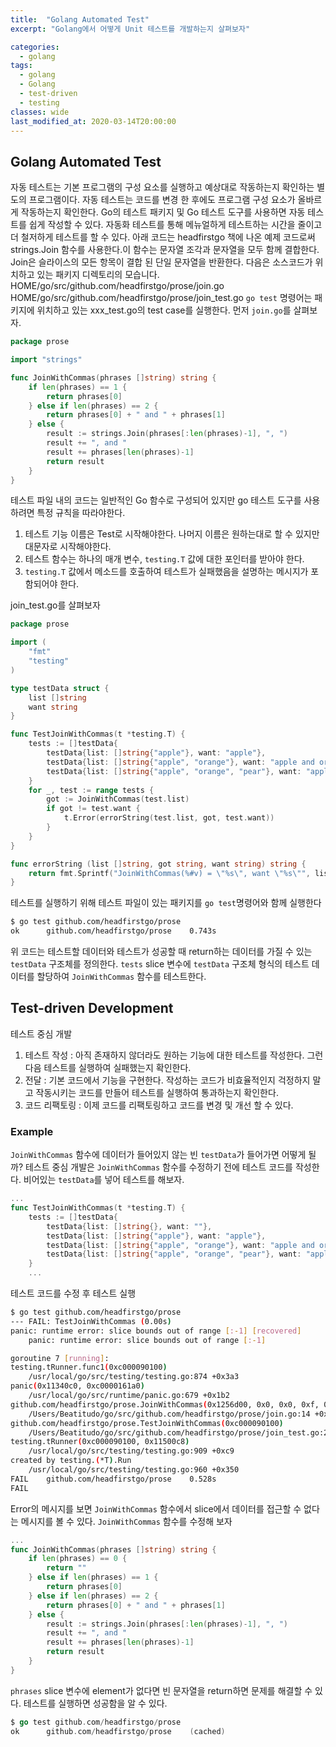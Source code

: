 ```yaml
---
title:  "Golang Automated Test"
excerpt: "Golang에서 어떻게 Unit 테스트를 개발하는지 살펴보자"

categories:
  - golang
tags:
  - golang
  - Golang
  - test-driven
  - testing
classes: wide
last_modified_at: 2020-03-14T20:00:00
---
```


## Golang Automated Test

 자동 테스트는 기본 프로그램의 구성 요소를 실행하고 예상대로 작동하는지 확인하는 별도의 프로그램이다.
  자동 테스트는 코드를 변경 한 후에도 프로그램 구성 요소가 올바르게 작동하는지 확인한다. Go의 테스트 패키지 및 Go 테스트 도구를 사용하면 자동 테스트를 쉽게 작성할 수 있다. 자동화 테스트를 통해 메뉴얼하게 테스트하는 시간을 줄이고 더 철저하게 테스트를 할 수 있다.
아래 코드는 headfirstgo 책에 나온 예제 코드로써 strings.Join 함수를 사용한다.이 함수는 문자열 조각과 문자열을 모두 함께 결합한다. Join은 슬라이스의 모든 항목이 결합 된 단일 문자열을 반환한다.
다음은 소스코드가 위치하고 있는 패키지 디렉토리의 모습니다.
HOME/go/src/github.com/headfirstgo/prose/join.go
HOME/go/src/github.com/headfirstgo/prose/join_test.go
`go test` 명령어는 패키지에 위치하고 있는 xxx_test.go의 test case를 실행한다.
먼저 `join.go`를 살펴보자.
```go
package prose

import "strings"

func JoinWithCommas(phrases []string) string {
    if len(phrases) == 1 {
        return phrases[0]
    } else if len(phrases) == 2 {
        return phrases[0] + " and " + phrases[1]
    } else {
        result := strings.Join(phrases[:len(phrases)-1], ", ")
        result += ", and "
        result += phrases[len(phrases)-1]
        return result
    }
}
```

테스트 파일 내의 코드는 일반적인 Go 함수로 구성되어 있지만 go 테스트 도구를 사용하려면 특정 규칙을 따라야한다.
1. 테스트 기능 이름은 Test로 시작해야한다. 나머지 이름은 원하는대로 할 수 있지만 대문자로 시작해야한다.
2. 테스트 함수는 하나의 매개 변수, `testing.T` 값에 대한 포인터를 받아야 한다.
3. `testing.T` 값에서 메소드를 호출하여 테스트가 실패했음을 설명하는 메시지가 포함되어야 한다.

join_test.go를 살펴보자
```go
package prose

import (
    "fmt"
    "testing"
)

type testData struct {
    list []string
    want string
}

func TestJoinWithCommas(t *testing.T) {
    tests := []testData{
        testData{list: []string{"apple"}, want: "apple"},
        testData{list: []string{"apple", "orange"}, want: "apple and orange"},
        testData{list: []string{"apple", "orange", "pear"}, want: "apple, orange, and pear"},
    }
    for _, test := range tests {
        got := JoinWithCommas(test.list)
        if got != test.want {
            t.Error(errorString(test.list, got, test.want))
        }
    }
}

func errorString (list []string, got string, want string) string {
    return fmt.Sprintf("JoinWithCommas(%#v) = \"%s\", want \"%s\"", list, got, want)
}
```
테스트를 실행하기 위해 테스트 파일이 있는 패키지를 `go test`명령어와 함께 실행한다
```sh
$ go test github.com/headfirstgo/prose
ok  	github.com/headfirstgo/prose	0.743s
```
위 코드는 테스트할 데이터와 테스트가 성공할 때 return하는 데이터를 가질 수 있는 `testData` 구조체를 정의한다. `tests` slice 변수에 `testData` 구조체 형식의 테스트 데이터를 할당하여 `JoinWithCommas` 함수를 테스트한다.

## Test-driven Development

테스트 중심 개발
1. 테스트 작성 : 아직 존재하지 않더라도 원하는 기능에 대한 테스트를 작성한다. 그런 다음 테스트를 실행하여 실패했는지 확인한다.
2. 전달 : 기본 코드에서 기능을 구현한다. 작성하는 코드가 비효율적인지 걱정하지 말고 작동시키는 코드를 만들어 테스트를 실행하여 통과하는지 확인한다.
3. 코드 리팩토링 : 이제 코드를 리팩토링하고 코드를 변경 및 개선 할 수 있다.

### Example

`JoinWithCommas` 함수에 데이터가 들어있지 않는 빈 `testData`가 들어가면 어떻게 될까? 테스트 중심 개발은 `JoinWithCommas` 함수를 수정하기 전에 테스트 코드를 작성한다. 비어있는 `testData`를 넣어 테스트를 해보자.
```go
...
func TestJoinWithCommas(t *testing.T) {
    tests := []testData{
        testData{list: []string{}, want: ""},
        testData{list: []string{"apple"}, want: "apple"},
        testData{list: []string{"apple", "orange"}, want: "apple and orange"},
        testData{list: []string{"apple", "orange", "pear"}, want: "apple, orange, and pear"},
    }
    ...
```
테스트 코드를 수정 후 테스트 실행
```sh
$ go test github.com/headfirstgo/prose
--- FAIL: TestJoinWithCommas (0.00s)
panic: runtime error: slice bounds out of range [:-1] [recovered]
	panic: runtime error: slice bounds out of range [:-1]

goroutine 7 [running]:
testing.tRunner.func1(0xc000090100)
	/usr/local/go/src/testing/testing.go:874 +0x3a3
panic(0x11340c0, 0xc0000161a0)
	/usr/local/go/src/runtime/panic.go:679 +0x1b2
github.com/headfirstgo/prose.JoinWithCommas(0x1256d00, 0x0, 0x0, 0xf, 0x10bebe0)
	/Users/Beatitudo/go/src/github.com/headfirstgo/prose/join.go:14 +0x1aa
github.com/headfirstgo/prose.TestJoinWithCommas(0xc000090100)
	/Users/Beatitudo/go/src/github.com/headfirstgo/prose/join_test.go:21 +0x207
testing.tRunner(0xc000090100, 0x11500c8)
	/usr/local/go/src/testing/testing.go:909 +0xc9
created by testing.(*T).Run
	/usr/local/go/src/testing/testing.go:960 +0x350
FAIL	github.com/headfirstgo/prose	0.528s
FAIL
```
Error의 메시지를 보면 `JoinWithCommas` 함수에서 slice에서 데이터를 접근할 수 없다는 메시지를 볼 수 있다. `JoinWithCommas` 함수를 수정해 보자
```go
...
func JoinWithCommas(phrases []string) string {
    if len(phrases) == 0 {
        return ""
    } else if len(phrases) == 1 {
        return phrases[0]
    } else if len(phrases) == 2 {
        return phrases[0] + " and " + phrases[1]
    } else {
        result := strings.Join(phrases[:len(phrases)-1], ", ")
        result += ", and "
        result += phrases[len(phrases)-1]
        return result
    }
}
```
`phrases` slice 변수에 element가 없다면 빈 문자열을 return하면 문제를 해결할 수 있다.
테스트를 실행하면 성공함을 알 수 있다.
```go
$ go test github.com/headfirstgo/prose
ok  	github.com/headfirstgo/prose	(cached)
```


